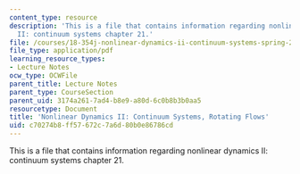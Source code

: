```yaml
---
content_type: resource
description: 'This is a file that contains information regarding nonlinear dynamics
  II: continuum systems chapter 21.'
file: /courses/18-354j-nonlinear-dynamics-ii-continuum-systems-spring-2015/c70274b8ff57672c7a6d80b0e86786cd_MIT18_354JS15_Ch21.pdf
file_type: application/pdf
learning_resource_types:
- Lecture Notes
ocw_type: OCWFile
parent_title: Lecture Notes
parent_type: CourseSection
parent_uid: 3174a261-7ad4-b8e9-a80d-6c0b8b3b0aa5
resourcetype: Document
title: 'Nonlinear Dynamics II: Continuum Systems, Rotating Flows'
uid: c70274b8-ff57-672c-7a6d-80b0e86786cd
---
```

This is a file that contains information regarding nonlinear dynamics II: continuum systems chapter 21.

